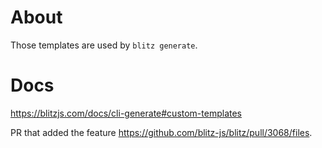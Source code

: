 # About

Those templates are used by `blitz generate`.

# Docs

https://blitzjs.com/docs/cli-generate#custom-templates

PR that added the feature https://github.com/blitz-js/blitz/pull/3068/files.

